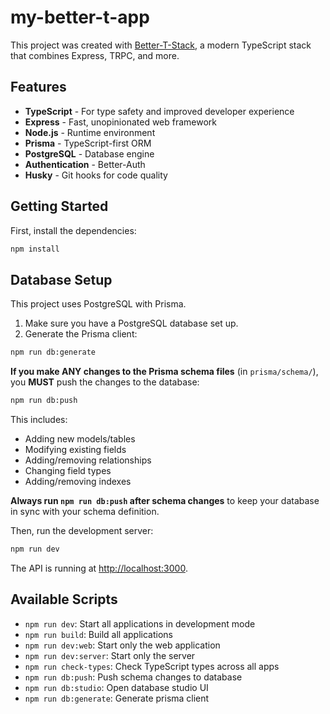 # my-better-t-app

This project was created with [Better-T-Stack](https://github.com/AmanVarshney01/create-better-t-stack), a modern TypeScript stack that combines Express, TRPC, and more.

## Features

- **TypeScript** - For type safety and improved developer experience
- **Express** - Fast, unopinionated web framework
- **Node.js** - Runtime environment
- **Prisma** - TypeScript-first ORM
- **PostgreSQL** - Database engine
- **Authentication** - Better-Auth
- **Husky** - Git hooks for code quality

## Getting Started

First, install the dependencies:

```bash
npm install
```
## Database Setup

This project uses PostgreSQL with Prisma.

1. Make sure you have a PostgreSQL database set up.
2. Generate the Prisma client:
```bash
npm run db:generate
```


**If you make ANY changes to the Prisma schema files** (in `prisma/schema/`), you **MUST** push the changes to the database:

```bash
npm run db:push
```

This includes:
- Adding new models/tables
- Modifying existing fields
- Adding/removing relationships
- Changing field types
- Adding/removing indexes

**Always run `npm run db:push` after schema changes** to keep your database in sync with your schema definition.


Then, run the development server:

```bash
npm run dev
```

The API is running at [http://localhost:3000](http://localhost:3000).






## Available Scripts

- `npm run dev`: Start all applications in development mode
- `npm run build`: Build all applications
- `npm run dev:web`: Start only the web application
- `npm run dev:server`: Start only the server
- `npm run check-types`: Check TypeScript types across all apps
- `npm run db:push`: Push schema changes to database
- `npm run db:studio`: Open database studio UI
 - `npm run db:generate`: Generate prisma client

